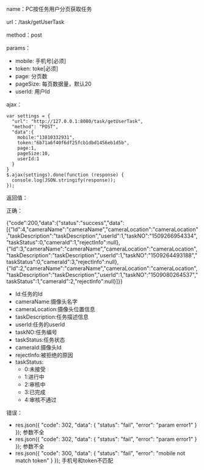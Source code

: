 name：PC按任务用户分页获取任务

url：/task/getUserTask

method：post

params：

* mobile: 手机号[必须]
* token: toke[必须]
* page: 分页数
* pageSize: 每页数据量，默认20
* userId: 用户Id

ajax：

```
var settings = {
  "url": "http://127.0.0.1:8080/task/getUserTask",
  "method": "POST",
  "data":{
    mobile:"13810332931",
    token:"6b71a6f40f6df25fcb1dbd1456eb1d5b",
    page:1,
    pageSize:10,
    userId:1
  }
}
$.ajax(settings).done(function (response) {
  console.log(JSON.stringify(response));
});
```

返回值：

正确：

{"code":200,"data":{"status":"success","data":[{"Id":4,"cameraName":"cameraName","cameraLocation":"cameraLocation","taskDescription":"taskDescription","userId":1,"taskNO":"1509266954334","taskStatus":0,"cameraId":1,"rejectInfo":null},{"Id":3,"cameraName":"cameraName","cameraLocation":"cameraLocation","taskDescription":"taskDescription","userId":1,"taskNO":"1509264493188","taskStatus":0,"cameraId":3,"rejectInfo":null},{"Id":2,"cameraName":"cameraName","cameraLocation":"cameraLocation","taskDescription":"taskDescription","userId":1,"taskNO":"1509080264537","taskStatus":1,"cameraId":2,"rejectInfo":null}]}}

* Id:任务的Id
* cameraName:摄像头名字
* cameraLocation:摄像头位置信息
* taskDescription:任务描述信息
* userId:任务的userId
* taskNO:任务编号
* taskStatus:任务状态
* cameraId:摄像头Id
* rejectInfo:被拒绝的原因
* taskStatus:
  * 0:未接受
  * 1:进行中
  * 2:审核中
  * 3:已完成
  * 4:审核不通过


错误：

* res.json({ "code": 302, "data": { "status": "fail", "error": "param error1" } }); 参数不全
* res.json({ "code": 302, "data": { "status": "fail", "error": "param error1" } }); 参数不全
* res.json({ "code": 300, "data": { "status": "fail", "error": "mobile not match token" } }); 手机号和token不匹配

